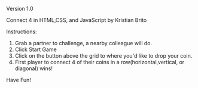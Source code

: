 Version 1.0

Connect 4 in HTML,CSS, and JavaScript by Kristian Brito

Instructions:
1) Grab a partner to challenge, a nearby colleague will do.
2) Click Start Game
3) Click on the button above the grid to where you'd like to drop your coin.
4) First player to connect 4 of their coins in a row(horizontal,vertical, or diagonal) wins!

Have Fun!